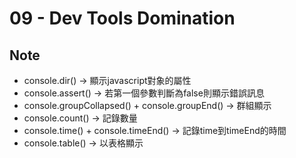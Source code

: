 # 09 - Dev Tools Domination

## Note
* console.dir() → 顯示javascript對象的屬性
* console.assert() → 若第一個參數判斷為false則顯示錯誤訊息
* console.groupCollapsed() + console.groupEnd() → 群組顯示
* console.count() → 記錄數量
* console.time() + console.timeEnd() → 記錄time到timeEnd的時間
* console.table() → 以表格顯示